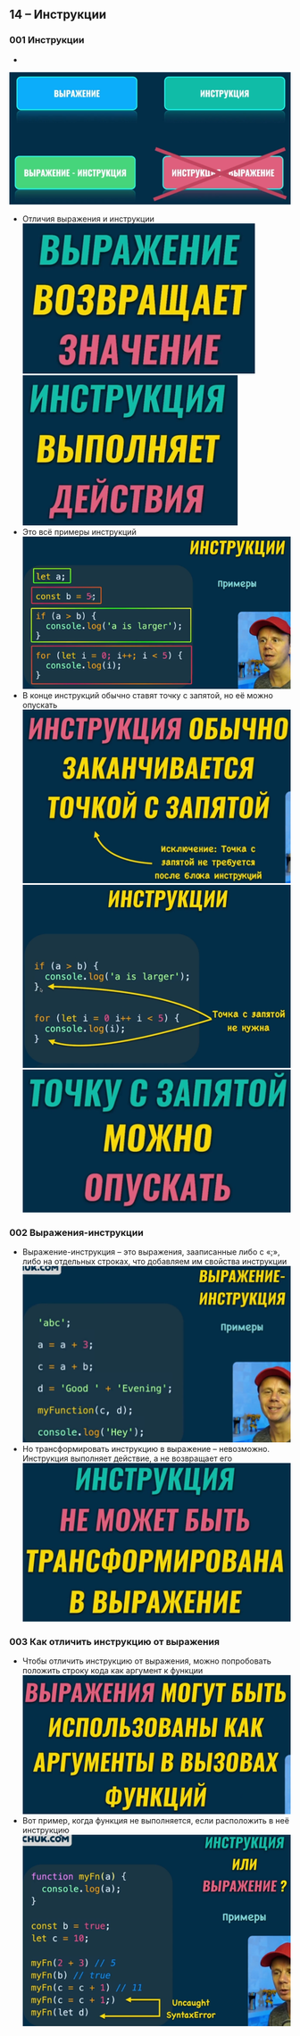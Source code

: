 ## **14 – Инструкции**

### **001 Инструкции**
-
![](_png/Pasted%20image%2020220908184858.png)
- Отличия выражения и инструкции
![](_png/Pasted%20image%2020220908184904.png)![](_png/Pasted%20image%2020220908184908.png)
- Это всё примеры инструкций
![](_png/Pasted%20image%2020220908184919.png)
- В конце инструкций обычно ставят точку с запятой, но её можно опускать
![](_png/Pasted%20image%2020220908184928.png)![](_png/Pasted%20image%2020220908184938.png)
![](_png/Pasted%20image%2020220908184946.png)
### **002 Выражения-инструкции**
- Выражение-инструкция – это выражения, зааписанные либо с «;», либо на отдельных строках, что добавляем им свойства инструкции
![](_png/Pasted%20image%2020220908185000.png)
- Но трансформировать инструкцию в выражение – невозможно. Инструкция выполняет действие, а не возвращает его
![](_png/Pasted%20image%2020220908185007.png)
### **003 Как отличить инструкцию от выражения**
- Чтобы отличить инструкцию от выражения, можно попробовать положить строку кода как аргумент к функции
![](_png/Pasted%20image%2020220908185012.png)
- Вот пример, когда функция не выполняется, если расположить в неё инструкцию
![](_png/Pasted%20image%2020220908185019.png)